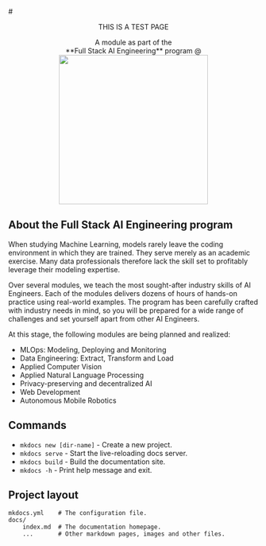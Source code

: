 #<center>THIS IS A TEST PAGE</center>

<center>A module as part of the</center>

<center>**Full Stack AI Engineering** program @</center>

<center><img src="./assets/logo_color.png" width="300" height="300" /></center>

## About the **Full Stack AI Engineering** program

When studying Machine Learning, models rarely leave the coding environment in which they are trained. They serve merely as an academic exercise. Many data professionals therefore lack the skill set to profitably leverage their modeling expertise.

Over several modules, we teach the most sought-after industry skills of AI Engineers. Each of the modules delivers dozens of hours of hands-on practice using real-world examples. The program has been carefully crafted with industry needs in mind, so you will be prepared for a wide range of challenges and set yourself apart from other AI Engineers.

At this stage, the following modules are being planned and realized:

- MLOps: Modeling, Deploying and Monitoring
- Data Engineering: Extract, Transform and Load
- Applied Computer Vision
- Applied Natural Language Processing
- Privacy-preserving and decentralized AI
- Web Development
- Autonomous Mobile Robotics



## Commands

* `mkdocs new [dir-name]` - Create a new project.
* `mkdocs serve` - Start the live-reloading docs server.
* `mkdocs build` - Build the documentation site.
* `mkdocs -h` - Print help message and exit.

## Project layout

    mkdocs.yml    # The configuration file.
    docs/
        index.md  # The documentation homepage.
        ...       # Other markdown pages, images and other files.